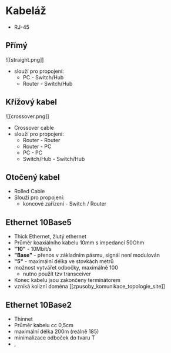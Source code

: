 # Kabeláž
- RJ-45

## Přímý
![[straight.png]]
- slouží pro propojení:
	- PC - Switch/Hub
	- Router - Switch/Hub

## Křížový kabel
![[crossover.png]]
- Crossover cable
- slouží pro propojení:
	- Router - Router
	- Router - PC
	- PC - PC
	- Switch/Hub - Switch/Hub

## Otočený kabel
- Rolled Cable
- Slouží pro propojení:
	- koncové zařízení - Switch / Router

## Ethernet 10Base5
- Thick Ethernet, žlutý ethernet
- Průměr koaxiálního kabelu 10mm s impedancí 50Ohm
- **"10"** - 10Mbit/s
- **"Base"** - přenos v základním pásmu, signál není modulován
- **"5"** - maximální délka ve stovkách metrů
- možnost vytvářet odbočky, maximálně 100
	- nutno použít tzv transceiver
- Konec kabelu jsou zakončeny terminátorem
- vzniká kolizní doména [[zpusoby_komunikace_topologie_site]]

## Ethernet 10Base2
- Thinnet
- Průměr kabelu cc 0,5cm
- maximální délka 200m (reálně 185)
- minimalizace odboček do tvaru T
- ,